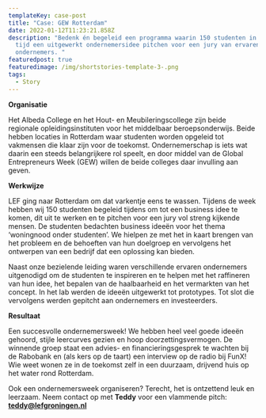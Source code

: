 ```yaml
---
templateKey: case-post
title: "Case: GEW Rotterdam"
date: 2022-01-12T11:23:21.858Z
description: "Bedenk én begeleid een programma waarin 150 studenten in een week
  tijd een uitgewerkt ondernemersidee pitchen voor een jury van ervaren
  ondernemers. "
featuredpost: true
featuredimage: /img/shortstories-template-3-.png
tags:
  - Story
---
```

**Organisatie** 

Het Albeda College en het Hout- en Meubileringscollege zijn beide regionale opleidingsinstituten voor het middelbaar beroepsonderwijs. Beide hebben locaties in Rotterdam waar studenten worden opgeleid tot vakmensen die klaar zijn voor de toekomst. Ondernemerschap is iets wat daarin een steeds belangrijkere rol speelt, en door middel van de Global Entrepreneurs Week (GEW) willen de beide colleges daar invulling aan geven.

**Werkwijze**

LEF ging naar Rotterdam om dat varkentje eens te wassen. Tijdens de week hebben wij 150 studenten begeleid tijdens om tot een business idee te komen, dit uit te werken en te pitchen voor een jury vol streng kijkende mensen. De studenten bedachten business ideeën voor het thema ‘woningnood onder studenten’. We hielpen ze met het in kaart brengen van het probleem en de behoeften van hun doelgroep en vervolgens het ontwerpen van een bedrijf dat een oplossing kan bieden.

Naast onze bezielende leiding waren verschillende ervaren ondernemers uitgenodigd om de studenten te inspireren en te helpen met het raffineren van hun idee, het bepalen van de haalbaarheid en het vermarkten van het concept. In het lab werden de ideeën uitgewerkt tot prototypes. Tot slot die vervolgens werden gepitcht aan ondernemers en investeerders. 

**Resultaat**

Een succesvolle ondernemersweek! We hebben heel veel goede ideeën gehoord, stijle leercurves gezien en hoop doorzettingsvermogen. De winnende groep staat een advies- en financieringsgesprek te wachten bij de Rabobank en (als kers op de taart) een interview op de radio bij FunX! Wie weet wonen ze in de toekomst zelf in een duurzaam, drijvend huis op het water rond Rotterdam.

Ook een ondernemersweek organiseren? Terecht, het is ontzettend leuk en leerzaam. Neem contact op met **Teddy** voor een vlammende pitch: **teddy@lefgroningen.nl**